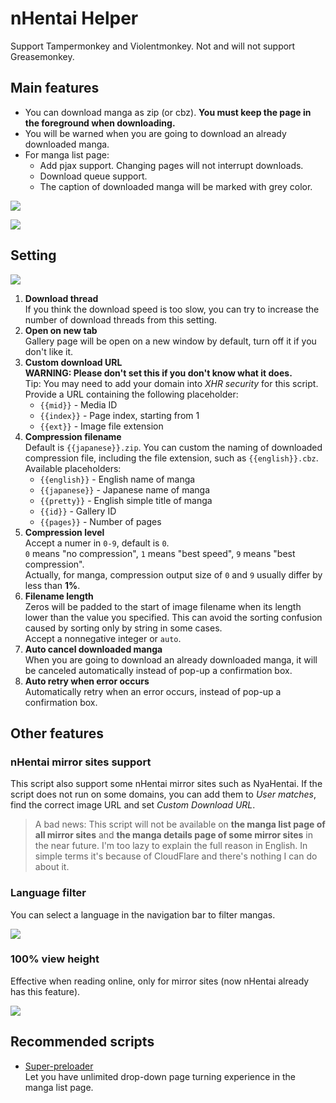 # nHentai Helper

Support Tampermonkey and Violentmonkey. Not and will not support Greasemonkey.

## Main features

- You can download manga as zip (or cbz). **You must keep the page in the foreground when downloading.**
- You will be warned when you are going to download an already downloaded manga.
- For manga list page:
  - Add pjax support. Changing pages will not interrupt downloads.
  - Download queue support.
  - The caption of downloaded manga will be marked with grey color.

![](https://i.loli.net/2019/01/26/5c4c5d5914197.png)

![](https://i.loli.net/2018/12/26/5c23a39505d14.png)

## Setting

![](https://i.loli.net/2020/02/18/iZKI9hfcLymdrBj.png)

1. **Download thread**  
   If you think the download speed is too slow, you can try to increase the number of download threads from this setting.
2. **Open on new tab**  
   Gallery page will be open on a new window by default, turn off it if you don't like it.
3. **Custom download URL**  
   **WARNING: Please don't set this if you don't know what it does.**  
   Tip: You may need to add your domain into *XHR security* for this script.  
   Provide a URL containing the following placeholder:
   - `{{mid}}` - Media ID
   - `{{index}}` - Page index, starting from 1
   - `{{ext}}` - Image file extension
4. **Compression filename**  
   Default is `{{japanese}}.zip`. You can custom the naming of downloaded compression file, including the file extension, such as `{{english}}.cbz`.  
   Available placeholders:  
   - `{{english}}` - English name of manga
   - `{{japanese}}` - Japanese name of manga
   - `{{pretty}}` - English simple title of manga
   - `{{id}}` - Gallery ID
   - `{{pages}}` - Number of pages
5. **Compression level**  
   Accept a numer in `0-9`, default is `0`.  
   `0` means "no compression", `1` means "best speed", `9` means "best compression".  
   Actually, for manga, compression output size of `0` and `9` usually differ by less than **1%**.
6. **Filename length**  
   Zeros will be padded to the start of image filename when its length lower than the value you specified. This can avoid the sorting confusion caused by sorting only by string in some cases.  
   Accept a nonnegative integer or `auto`.
7. **Auto cancel downloaded manga**  
   When you are going to download an already downloaded manga, it will be canceled automatically instead of pop-up a confirmation box.
8. **Auto retry when error occurs**  
   Automatically retry when an error occurs, instead of pop-up a confirmation box.

## Other features

### nHentai mirror sites support

This script also support some nHentai mirror sites such as NyaHentai. If the script does not run on some domains, you can add them to *User matches*, find the correct image URL and set *Custom Download URL*.

> A bad news: This script will not be available on **the manga list page of all mirror sites** and **the manga details page of some mirror sites** in the near future. I'm too lazy to explain the full reason in English. In simple terms it's because of CloudFlare and there's nothing I can do about it.

### Language filter

You can select a language in the navigation bar to filter mangas.

![](https://i.loli.net/2019/03/25/5c98d07cca0ac.png)

### 100% view height

Effective when reading online, only for mirror sites (now nHentai already has this feature).

![](https://i.loli.net/2019/09/04/EYu5iP9L46b8XUf.png)

## Recommended scripts

- [Super-preloader](https://github.com/machsix/Super-preloader)  
  Let you have unlimited drop-down page turning experience in the manga list page.
